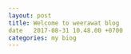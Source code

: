 ```yaml
---
layout: post
title: Welcome to weerawat blog
date   2017-08-31 10.48.00 +0700
categories: my biog
---
```

